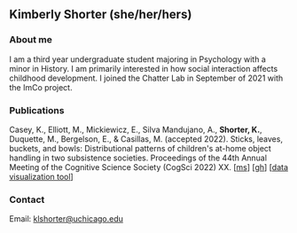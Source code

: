 ## Kimberly Shorter (she/her/hers)

### About me

I am a third year undergraduate student majoring in Psychology with a minor in History. I am primarily interested in how social interaction affects childhood development. I joined the Chatter Lab in September of 2021 with the ImCo project.

### Publications
Casey, K., Elliott, M., Mickiewicz, E., Silva Mandujano, A., **Shorter, K.**, Duquette, M., Bergelson, E., & Casillas, M. (accepted 2022). Sticks, leaves, buckets, and bowls: Distributional patterns of children's at-home object handling in two subsistence societies. Proceedings of the 44th Annual Meeting of the Cognitive Science Society (CogSci 2022) XX. [[ms](https://psyarxiv.com/yfnj4/)] [[gh](https://github.com/kennedycasey/daylong-object-ids)] [[data visualization tool](https://aclew.shinyapps.io/CogSci-TSE-ROS-objects/)]

### Contact 
Email: klshorter@uchicago.edu

